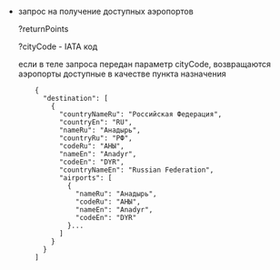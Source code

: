 - запрос на получение доступных аэропортов




    ?returnPoints

    ?cityCode - IATA код

    если в теле запроса передан параметр cityCode,
    возвращаются аэропорты доступные в качестве пункта назначения

    ```
        {
          "destination": [
            {
              "countryNameRu": "Российская Федерация",
              "countryEn": "RU",
              "nameRu": "Анадырь",
              "countryRu": "РФ",
              "codeRu": "АНЫ",
              "nameEn": "Anadyr",
              "codeEn": "DYR",
              "countryNameEn": "Russian Federation",
              "airports": [
                {
                  "nameRu": "Анадырь",
                  "codeRu": "АНЫ",
                  "nameEn": "Anadyr",
                  "codeEn": "DYR"
                }...
              ]
            }
          }
        ]

    ```